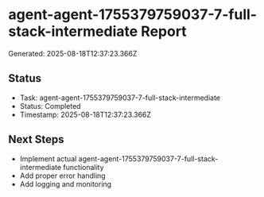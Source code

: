 # agent-agent-1755379759037-7-full-stack-intermediate Report

Generated: 2025-08-18T12:37:23.366Z

## Status
- Task: agent-agent-1755379759037-7-full-stack-intermediate
- Status: Completed
- Timestamp: 2025-08-18T12:37:23.366Z

## Next Steps
- Implement actual agent-agent-1755379759037-7-full-stack-intermediate functionality
- Add proper error handling
- Add logging and monitoring
